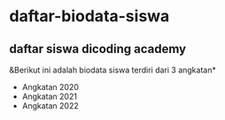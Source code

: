 daftar-biodata-siswa
==
daftar siswa dicoding academy
--
&Berikut ini adalah biodata siswa terdiri dari 3 angkatan*
- Angkatan 2020
- Angkatan 2021
- Angkatan 2022
